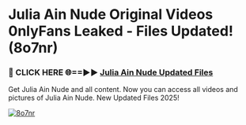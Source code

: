 # Julia Ain Nude Original Videos 0nlyFans Leaked - Files Updated! (8o7nr)

<h3>🔴 CLICK HERE 🌐==►► <a href="https://tinyurl.com/yrmya6cz" rel="nofollow">Julia Ain Nude Updated Files</a></h3>

Get Julia Ain Nude and all content. Now you can access all videos and pictures of Julia Ain Nude. New Updated Files 2025!

[![8o7nr](https://i.imgur.com/FMdXYCs.gif)](https://tinyurl.com/yrmya6cz)
